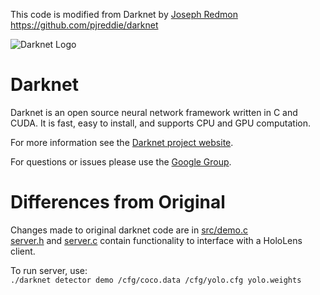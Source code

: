 This code is modified from Darknet by [Joseph Redmon](https://github.com/pjreddie)   
https://github.com/pjreddie/darknet

![Darknet Logo](http://pjreddie.com/media/files/darknet-black-small.png)

# Darknet
Darknet is an open source neural network framework written in C and CUDA. It is fast, easy to install, and supports CPU and GPU computation.

For more information see the [Darknet project website](http://pjreddie.com/darknet).

For questions or issues please use the [Google Group](https://groups.google.com/forum/#!forum/darknet).

# Differences from Original
Changes made to original darknet code are in [src/demo.c](src/demo.c)  
[server.h](src/server.h) and [server.c](src/server.c) contain functionality to interface with a HoloLens client.

To run server, use:  
`./darknet detector demo /cfg/coco.data /cfg/yolo.cfg yolo.weights`
